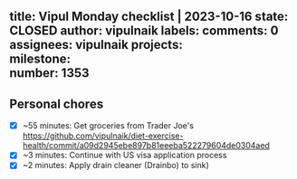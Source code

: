 title:	Vipul Monday checklist | 2023-10-16
state:	CLOSED
author:	vipulnaik
labels:	
comments:	0
assignees:	vipulnaik
projects:	
milestone:	
number:	1353
--
## Personal chores

- [x] ~55 minutes: Get groceries from Trader Joe's https://github.com/vipulnaik/diet-exercise-health/commit/a09d2945ebe897b81eeeba522279604de0304aed
- [x] ~3 minutes: Continue with US visa application process
- [x] ~2 minutes: Apply drain cleaner (Drainbo) to sink) 

